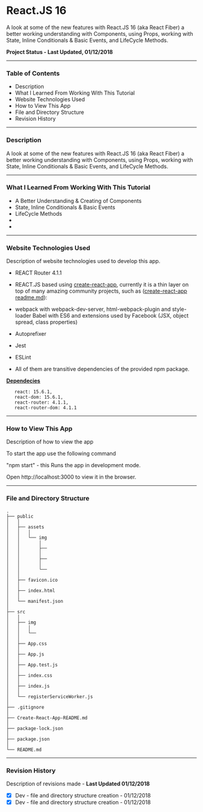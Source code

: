 # React.JS 16 

A look at some of the new features with React.JS 16 (aka React Fiber) a better working understanding with Components, using Props, working with State, Inline Conditionals & Basic Events, and LifeCycle Methods.




__Project Status - Last Updated, 01/12/2018__

----

### Table of Contents

  -  Description
  -  What I Learned From Working With This Tutorial
  -  Website Technologies Used
  -  How to View This App
  -  File and Directory Structure
  -  Revision History

----

### Description
A look at some of the new features with React.JS 16 (aka React Fiber) a better working understanding with Components, using Props, working with State, Inline Conditionals & Basic Events, and LifeCycle Methods.



----

### What I Learned From Working With This Tutorial
- ​A Better Understanding & Creating of Components
- ​State, Inline Conditionals & Basic Events
- LifeCycle Methods 
- ​
- ​

----

### Website Technologies Used

Description of website technologies used to develop this app.

- REACT Router 4.1.1
- REACT.JS based using [create-react-app](https://github.com/facebookincubator/create-react-app), currently it is a thin layer on top of many amazing community projects, such as ([create-react-app readme.md](public/Create-React-App-README.md)):

- webpack with webpack-dev-server, html-webpack-plugin and style-loader
  Babel with ES6 and extensions used by Facebook (JSX, object spread, class properties)

- Autoprefixer

- Jest

- ESLint

- All of them are transitive dependencies of the provided npm package.
  ​

__<u>Dependecies</u>__
 ```   
    react: 15.6.1,
    react-dom: 15.6.1,
    react-router: 4.1.1,
    react-router-dom: 4.1.1
```
----


### How to View This App

Description of how to view the app

To start the app use the following command

  "npm start"   - this Runs the app in development mode.

  Open http://localhost:3000 to view it in the browser.

----


### File and Directory Structure

```
.
├── public
│   │
│   ├── assets
│   │   │
│   │   └── img
│   │       │
│   │       ├── 
│   │       │
│   │       ├── 
│   │       │
│   │       └── 
│   │
│   ├── favicon.ico
│   │
│   ├── index.html
│   │
│   └── manifest.json
│
├── src
│   │
│   ├── img
│   │   │
│   │   └── 
│   │
│   ├── App.css
│   │
│   ├── App.js
│   │
│   ├── App.test.js
│   │
│   ├── index.css
│   │
│   ├── index.js
│   │
│   └── registerServiceWorker.js
│ 
├── .gitignore
│
├── Create-React-App-README.md
│
├── package-lock.json
│
├── package.json
│
└── README.md            
```
----
### Revision History 

Description of revisions made - __Last Updated 01/12/2018__

  - [x] Dev - file and directory structure creation  - 01/12/2018
  - [x] Dev - file and directory structure creation  - 01/12/2018

